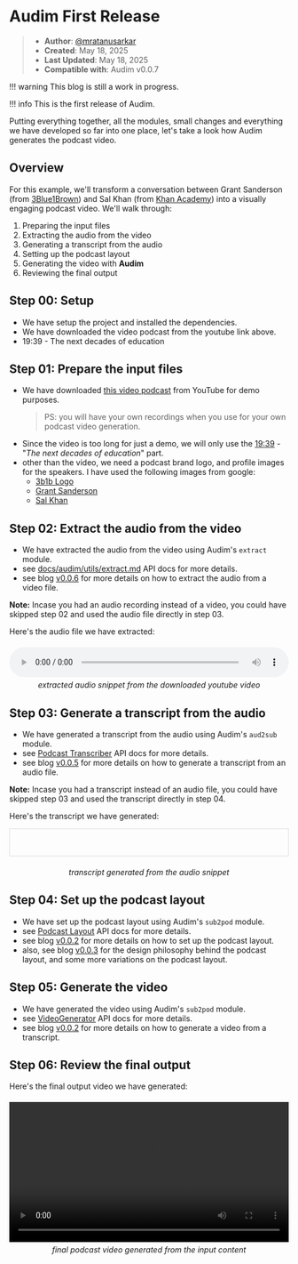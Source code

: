 # Audim First Release

> - **Author**: [@mratanusarkar](https://github.com/mratanusarkar)
> - **Created**: May 18, 2025
> - **Last Updated**: May 18, 2025
> - **Compatible with**: Audim v0.0.7

!!! warning
    This blog is still a work in progress.

!!! info
    This is the first release of Audim.

Putting everything together, all the modules, small changes and everything we have developed so far into one place, let's take a look how Audim generates the podcast video.

## Overview

For this example, we'll transform a conversation between Grant Sanderson (from [3Blue1Brown](https://www.3blue1brown.com/)) and Sal Khan (from [Khan Academy](https://www.khanacademy.org/)) into a visually engaging podcast video. We'll walk through:

1. Preparing the input files
2. Extracting the audio from the video
3. Generating a transcript from the audio
4. Setting up the podcast layout
5. Generating the video with **Audim**
6. Reviewing the final output


## Step 00: Setup

- We have setup the project and installed the dependencies.
- We have downloaded the video podcast from the youtube link above.
- 19:39 - The next decades of education


## Step 01: Prepare the input files

- We have downloaded [this video podcast](https://www.youtube.com/watch?v=SAhKohb5e_w&t=1179s) from YouTube for demo purposes.
  > PS: you will have your own recordings when you use for your own podcast video generation.
- Since the video is too long for just a demo, we will only use the [19:39](https://www.youtube.com/watch?v=SAhKohb5e_w&t=1179s) - "_The next decades of education_" part.
- other than the video, we need a podcast brand logo, and profile images for the speakers. I have used the following images from google:
    - [3b1b Logo](/assets/example_03/logo.png)
    - [Grant Sanderson](/assets/example_03/grant.png)
    - [Sal Khan](/assets/example_03/sal.png)


## Step 02: Extract the audio from the video

- We have extracted the audio from the video using Audim's `extract` module.
- see [docs/audim/utils/extract.md](../audim/utils/extract.md) API docs for more details.
- see blog [v0.0.6](./v0.0.6.md) for more details on how to extract the audio from a video file.

**Note:** Incase you had an audio recording instead of a video, you could have skipped step 02 and used the audio file directly in step 03.

Here's the audio file we have extracted:

<div style="text-align: center; margin: 20px 0;">
  <audio controls style="width: 100%;">
    <source src="/assets/example_03/podcast.mp3" type="audio/mpeg">
    Your browser does not support the audio element.
  </audio>
  <p style="text-align: center; font-style: italic; margin-top: 5px;">extracted audio snippet from the downloaded youtube video</p>
</div>


## Step 03: Generate a transcript from the audio

- We have generated a transcript from the audio using Audim's `aud2sub` module.
- see [Podcast Transcriber](../audim/aud2sub/transcribers/podcast.md) API docs for more details.
- see blog [v0.0.5](./v0.0.5.md) for more details on how to generate a transcript from an audio file.

**Note:** Incase you had a transcript instead of an audio file, you could have skipped step 03 and used the transcript directly in step 04.

Here's the transcript we have generated:

<div style="max-height: 400px; overflow: auto; border: 1px solid #ddd; padding: 10px;">
    <pre id="srt-container"></pre>
</div>
<div style="text-align: center; margin: 20px 0;">
  <p style="text-align: center; font-style: italic; margin-top: 5px;">transcript generated from the audio snippet</p>
</div>

<script>
fetch("/assets/example_03/podcast.srt")
.then(response => response.text())
.then(text => {
    document.getElementById("srt-container").textContent = text;
})
.catch(error => console.error("Error loading subtitles:", error));
</script>


## Step 04: Set up the podcast layout

- We have set up the podcast layout using Audim's `sub2pod` module.
- see [Podcast Layout](../audim/sub2pod/layouts/podcast.md) API docs for more details.
- see blog [v0.0.2](./v0.0.2.md) for more details on how to set up the podcast layout.
- also, see blog [v0.0.3](./v0.0.3.md) for the design philosophy behind the podcast layout, and some more variations on the podcast layout.


## Step 05: Generate the video

- We have generated the video using Audim's `sub2pod` module.
- see [VideoGenerator](../audim/sub2pod/core.md) API docs for more details.
- see blog [v0.0.2](./v0.0.2.md) for more details on how to generate a video from a transcript.


## Step 06: Review the final output

Here's the final output video we have generated:

<div style="text-align: center; margin: 20px 0;">
  <video controls style="width: 100%;">
    <source src="/assets/example_03/podcast.mp4" type="video/mp4">
    Your browser does not support the video element.
  </video>
  <p style="text-align: center; font-style: italic; margin-top: 5px;">final podcast video generated from the input content</p>
</div>
